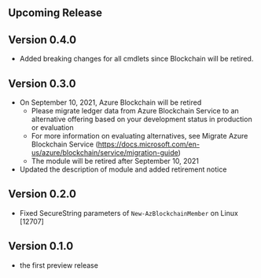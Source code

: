 <!--
    Please leave this section at the top of the change log.

    Changes for the upcoming release should go under the section titled "Upcoming Release", and should adhere to the following format:

    ## Upcoming Release
    * Overview of change #1
        - Additional information about change #1
    * Overview of change #2
        - Additional information about change #2
        - Additional information about change #2
    * Overview of change #3
    * Overview of change #4
        - Additional information about change #4

    ## YYYY.MM.DD - Version X.Y.Z (Previous Release)
    * Overview of change #1
        - Additional information about change #1
-->
## Upcoming Release

## Version 0.4.0
* Added breaking changes for all cmdlets since Blockchain will be retired.

## Version 0.3.0
* On September 10, 2021, Azure Blockchain will be retired
  - Please migrate ledger data from Azure Blockchain Service to an alternative offering based on your development status in production or evaluation
  - For more information on evaluating alternatives, see Migrate Azure Blockchain Service (https://docs.microsoft.com/en-us/azure/blockchain/service/migration-guide)
  - The module will be retired after September 10, 2021
* Updated the description of module and added retirement notice

## Version 0.2.0
* Fixed SecureString parameters of `New-AzBlockchainMember` on Linux [12707]

## Version 0.1.0
* the first preview release

